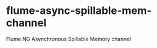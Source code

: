 flume-async-spillable-mem-channel
=================================

Flume NG Asynchronous Spillable Memory channel

